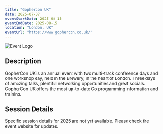 ```yaml
---
title: "Gophercon UK"
date: 2025-07-07
eventStartDate: 2025-08-13
eventEndDate: 2025-08-15
location: "London, UK"
eventUrl: "https://www.gophercon.co.uk/"
---
```


![Event Logo](https://www.gophercon.co.uk/assets/images/gophercon.svg)

## Description
GopherCon UK is an annual event with two multi-track conference days and one workshop day, held in the Brewery, in the heart of London. Three days of amazing talks, plentiful networking opportunities and great socials. GopherCon UK offers the most up-to-date Go programming information and training.

## Session Details
Specific session details for 2025 are not yet available. Please check the event website for updates.

